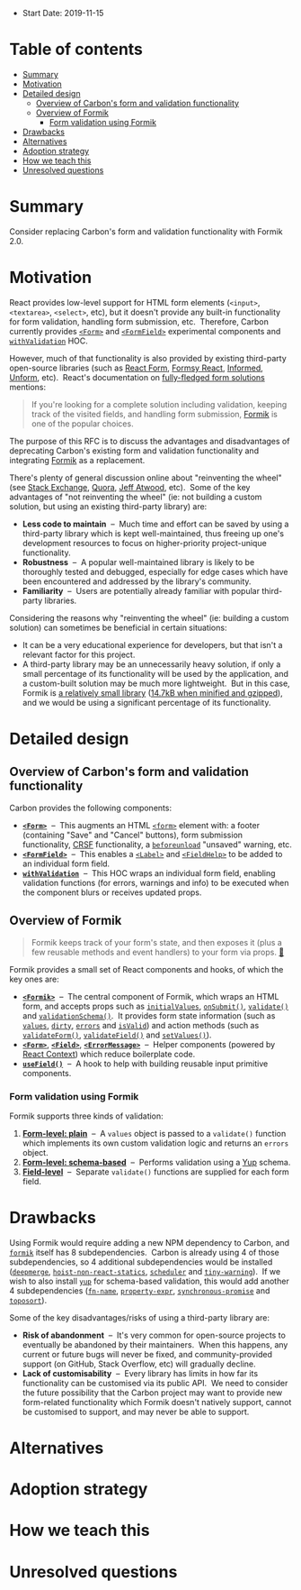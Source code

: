 - Start Date: 2019-11-15


# Table of contents

- [Summary](#summary)
- [Motivation](#motivation)
- [Detailed design](#detailed-design)
  - [Overview of Carbon's form and validation functionality](#overview-of-carbons-form-and-validation-functionality)
  - [Overview of Formik](#overview-of-formik)
    - [Form validation using Formik](#form-validation-using-formik)
- [Drawbacks](#drawbacks)
- [Alternatives](#alternatives)
- [Adoption strategy](#adoption-strategy)
- [How we teach this](#how-we-teach-this)
- [Unresolved questions](#unresolved-questions)


# Summary

Consider replacing Carbon's form and validation functionality with Formik 2.0.


<!-- # Basic example

If the proposal involves a new or changed API, include a basic code example.
Omit this section if it's not applicable. -->


# Motivation

React provides low-level support for HTML form elements (`<input>`, `<textarea>`, `<select>`, etc), but it doesn't
provide any built-in functionality for form validation, handling form submission, etc.  Therefore, Carbon currently
provides [`<Form>`](src/__experimental__/components/form/form.component.js) and
[`<FormField>`](src/__experimental__/components/form-field/form-field.component.js) experimental components and
[`withValidation`](src/components/validations/with-validation.hoc.js) HOC.

However, much of that functionality is also provided by existing third-party open-source libraries (such as
[React Form](https://github.com/tannerlinsley/react-form), [Formsy React](https://github.com/formsy/formsy-react),
[Informed](https://joepuzzo.github.io/informed), [Unform](https://github.com/Rocketseat/unform), etc).  React's
documentation on [fully-fledged form solutions](https://reactjs.org/docs/forms.html#fully-fledged-solutions) mentions:

> If you're looking for a complete solution including validation, keeping track of the visited fields, and handling
> form submission, [Formik](https://jaredpalmer.com/formik) is one of the popular choices.

The purpose of this RFC is to discuss the advantages and disadvantages of deprecating Carbon's existing form and
validation functionality and integrating [Formik](https://jaredpalmer.com/formik) as a replacement.

There's plenty of general discussion online about "reinventing the wheel" (see
[Stack Exchange](https://softwareengineering.stackexchange.com/questions/29513/is-reinventing-the-wheel-really-all-that-bad),
[Quora](https://www.quora.com/Why-is-it-discouraged-to-reinvent-the-wheel-in-programming-Wont-it-give-me-a-deeper-and-better-understanding-of-how-things-work-underneath),
[Jeff Atwood](https://blog.codinghorror.com/dont-reinvent-the-wheel-unless-you-plan-on-learning-more-about-wheels/),
etc).  Some of the key advantages of "not reinventing the wheel" (ie: not building a custom solution, but using an
existing third-party library) are:

* **Less code to maintain**  –  Much time and effort can be saved by using a third-party library which is kept
  well-maintained, thus freeing up one's development resources to focus on higher-priority project-unique functionality.
* **Robustness**  –  A popular well-maintained library is likely to be thoroughly tested and debugged, especially for
  edge cases which have been encountered and addressed by the library's community.
* **Familiarity**  –  Users are potentially already familiar with popular third-party libraries.

Considering the reasons why "reinventing the wheel" (ie: building a custom solution) can sometimes be beneficial in
certain situations:

* It can be a very educational experience for developers, but that isn't a relevant factor for this project.
* A third-party library may be an unnecessarily heavy solution, if only a small percentage of its functionality will be
  used by the application, and a custom-built solution may be much more lightweight.  But in this case, Formik is
  [a relatively small library](https://jaredpalmer.com/formik/docs/overview)
  ([14.7kB when minified and gzipped](https://bundlephobia.com/result?p=formik@2.0.4)), and we would be using a
  significant percentage of its functionality.


# Detailed design

## Overview of Carbon's form and validation functionality

Carbon provides the following components:

* [**`<Form>`**](src/__experimental__/components/form/form.component.js)  –  This augments an HTML
  [`<form>`](https://developer.mozilla.org/en-US/docs/Web/HTML/Element/form) element with: a footer (containing "Save"
  and "Cancel" buttons), form submission functionality, [CRSF](https://en.wikipedia.org/wiki/CRSF) functionality, a
  [`beforeunload`](https://developer.mozilla.org/en-US/docs/Web/API/Window/beforeunload_event) "unsaved" warning, etc.
* [**`<FormField>`**](src/__experimental__/components/form-field/form-field.component.js)  –  This enables a
  [`<Label>`](src/__experimental__/components/label/label.component.js) and
  [`<FieldHelp>`](src/__experimental__/components/field-help/field-help.component.js) to be added to an individual
  form field.
* [**`withValidation`**](src/components/validations/with-validation.hoc.js)  –  This HOC wraps an individual form field,
  enabling validation functions (for errors, warnings and info) to be executed when the component blurs or receives
  updated props.


## Overview of Formik

> Formik keeps track of your form's state, and then exposes it (plus a few reusable methods and event handlers) to your
> form via props. [🔗](https://jaredpalmer.com/formik/docs/overview#the-gist)

Formik provides a small set of React components and hooks, of which the key ones are:

* [**`<Formik>`**](https://jaredpalmer.com/formik/docs/api/formik)  –  The central component of Formik, which wraps an
  HTML form, and accepts props such as
  [`initialValues`](https://jaredpalmer.com/formik/docs/api/formik#initialvalues-values),
  [`onSubmit()`](https://jaredpalmer.com/formik/docs/api/formik#onsubmit-values-values-formikbag-formikbag-void),
  [`validate()`](https://jaredpalmer.com/formik/docs/api/formik#validate-values-values-formikerrors-values-promise-any)
  and [`validationSchema()`](https://jaredpalmer.com/formik/docs/api/formik#validationschema-schema-schema).  It
  provides form state information (such as
  [`values`](https://jaredpalmer.com/formik/docs/api/formik#values-field-string-any),
  [`dirty`](https://jaredpalmer.com/formik/docs/api/formik#dirty-boolean),
  [`errors`](https://jaredpalmer.com/formik/docs/api/formik#errors-field-string-string) and
  [`isValid`](https://jaredpalmer.com/formik/docs/api/formik#isvalid-boolean)) and action methods (such as
  [`validateForm()`](https://jaredpalmer.com/formik/docs/api/formik#validateform-values-any-promise-formikerrors-values),
  [`validateField()`](https://jaredpalmer.com/formik/docs/api/formik#validatefield-field-string-void) and
  [`setValues()`](https://jaredpalmer.com/formik/docs/api/formik#setvalues-fields-field-string-any-void)).
* [**`<Form>`**](https://jaredpalmer.com/formik/docs/api/form),
  [**`<Field>`**](https://jaredpalmer.com/formik/docs/api/field),
  [**`<ErrorMessage>`**](https://jaredpalmer.com/formik/docs/api/errormessage)  –  Helper components (powered by
  [React Context](https://reactjs.org/docs/context.html)) which reduce boilerplate code.
* [**`useField()`**](https://jaredpalmer.com/formik/docs/api/useField)  –  A hook to help with building reusable input
  primitive components.


### Form validation using Formik

Formik supports three kinds of validation:

1. [**Form-level: plain**](https://jaredpalmer.com/formik/docs/guides/validation#validate)  –  A `values` object is
   passed to a `validate()` function which implements its own custom validation logic and returns an `errors` object.
2. [**Form-level: schema-based**](https://jaredpalmer.com/formik/docs/guides/validation#validationschema)  –  Performs
   validation using a [Yup](https://github.com/jquense/yup) schema.
3. [**Field-level**](https://jaredpalmer.com/formik/docs/guides/validation#field-level-validation)  –  Separate
   `validate()` functions are supplied for each form field.


# Drawbacks

Using Formik would require adding a new NPM dependency to Carbon, and [`formik`](https://www.npmjs.com/package/formik)
itself has 8 subdependencies.  Carbon is already using 4 of those subdependencies, so 4 additional subdependencies would be installed
([`deepmerge`](https://www.npmjs.com/package/deepmerge),
[`hoist-non-react-statics`](https://www.npmjs.com/package/hoist-non-react-statics),
[`scheduler`](https://www.npmjs.com/package/scheduler) and
[`tiny-warning`](https://www.npmjs.com/package/tiny-warning)).  If we wish to also install
[`yup`](https://www.npmjs.com/package/yup) for schema-based validation, this would add another 4 subdependencies
([`fn-name`](https://www.npmjs.com/package/fn-name),
[`property-expr`](https://www.npmjs.com/package/property-expr),
[`synchronous-promise`](https://www.npmjs.com/package/synchronous-promise) and
[`toposort`](https://www.npmjs.com/package/toposort)).

Some of the key disadvantages/risks of using a third-party library are:

* **Risk of abandonment**  –  It's very common for open-source projects to eventually be abandoned by their
  maintainers.  When this happens, any current or future bugs will never be fixed, and community-provided support (on
  GitHub, Stack Overflow, etc) will gradually decline.
* **Lack of customisability**  –  Every library has limits in how far its functionality can be customised via its public
  API.  We need to consider the future possibility that the Carbon project may want to provide new form-related
  functionality which Formik doesn't natively support, cannot be customised to support, and may never be able to
  support.


# Alternatives

<!-- What other designs have been considered? What is the impact of not doing this? -->


# Adoption strategy

<!-- If we implement this proposal, how will existing Carbon developers adopt it? Is
this a breaking change? Can we write a codemod? Should we coordinate with
other projects or libraries? -->


# How we teach this

<!-- What names and terminology work best for these concepts and why? How is this
idea best presented? As a continuation of existing Carbon patterns?

Would the acceptance of this proposal mean the Carbon documentation must be
re-organized or altered? Does it change how Carbon is taught to new developers
at any level?

How should this feature be taught to existing Carbon developers? -->


# Unresolved questions

<!-- Optional, but suggested for first drafts. What parts of the design are still
TBD? -->
